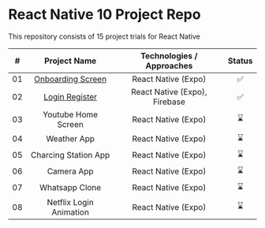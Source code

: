 # React Native 10 Project Repo

This repository consists of 15 project trials for React Native

| **#** |    **Project Name**     | **Technologies / Approaches** | **Status** |
| :---: | :---------------------: | :---------------------------: | :--------: |
|  01   |    [Onboarding Screen](https://github.com/azateser/expo_Projects/tree/main/01-onboarding-screen)    |      React Native (Expo)      |     ✅     |
|  02   |     [Login Register](https://github.com/azateser/expo_Projects/tree/main/02-login-signup-firebase)      | React Native (Expo), Firebase |     ✅     |
|  03   |   Youtube Home Screen   |      React Native (Expo)      |     ⌛     |
|  04   |       Weather App       |      React Native (Expo)      |     ⌛     |
|  05   |  Charcing Station App   |      React Native (Expo)      |     ⌛     |
|  06   |       Camera App        |      React Native (Expo)      |     ⌛     |
|  07   |     Whatsapp Clone      |      React Native (Expo)      |     ⌛     |
|  08   | Netflix Login Animation |      React Native (Expo)      |     ⌛     |

